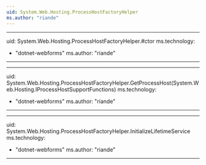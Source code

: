 ```yaml
---
uid: System.Web.Hosting.ProcessHostFactoryHelper
ms.author: "riande"
---
```


---
uid: System.Web.Hosting.ProcessHostFactoryHelper.#ctor
ms.technology: 
  - "dotnet-webforms"
ms.author: "riande"
---

---
uid: System.Web.Hosting.ProcessHostFactoryHelper.GetProcessHost(System.Web.Hosting.IProcessHostSupportFunctions)
ms.technology: 
  - "dotnet-webforms"
ms.author: "riande"
---

---
uid: System.Web.Hosting.ProcessHostFactoryHelper.InitializeLifetimeService
ms.technology: 
  - "dotnet-webforms"
ms.author: "riande"
---
